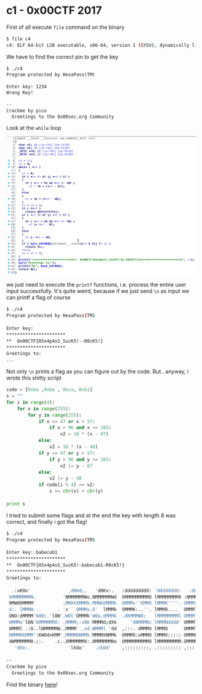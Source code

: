 # c1 - 0x00CTF 2017

First of all execute `file` command on the binary

```bash
$ file c4
c4: ELF 64-bit LSB executable, x86-64, version 1 (SYSV), dynamically linked, interpreter /lib64/ld-linux-x86-64.so.2, for GNU/Linux 2.6.24, BuildID[sha1]=bb4cb471badbe69e05e1a4f2448edf72d9ef9c28, stripped
```

We have to find the correct pin to get the key

```
$ ./c4
Program protected by HexaPass(TM)

Enter key: 1234
Wrong Key!

--
Crackme by pico
  Greetings to the 0x00sec.org Community
```

Look at the `while` loop

![image](checkfun.png)

we just need to execute the `printf` functions, i.e. process the entire user input successfully. It's quite weird, because if we just send `\n` as input we can printf a flag of course

```bash
$ ./c4
Program protected by HexaPass(TM)

Enter key:
**********************
**  0x00CTF{H3x4p4sS_SucK5!--R0cK5!}
**********************
Greetings to:
...
```

Not only `\n` prints a flag as you can figure out by the code. But.. anyway, i wrote this shitty script

```python
code = [0xba ,0xbe , 0xca, 0xb1]
s = ""
for i in range(4):
	for x in range(255):
		for y in range(255):
			if x <= 47 or x > 57:
				if x > 96 and x <= 102:
					v2 = 16 * (x - 87)
			else:
				v2 = 16 * (x - 48)
			if y <= 47 or y > 57:
				if y > 96 and y <= 102:
					v2 |= y - 87
			else:
				v2 |= y - 48
			if code[i % 4] == v2:
				s += chr(x) + chr(y)

print s
```

I tried to submit some flags and at the end the key with length 8 was correct, and finally i got the flag!

```bash
$ ./c4
Program protected by HexaPass(TM)

Enter key: babecab1
**********************
**  0x00CTF{H3x4p4sS_SucK5!-babecab1-R0cK5!}
**********************
Greetings to:

  .:xKOo'              ,dKKd;.   'd0Kx:.   :ddddddddd: 'dddddddd:   :dddddddd;
 kMMMMMMMN.          'NMMMMMMWo.NMMMMMMWd  OMMMMMMMMMO lMMMMMMMM0 :NMMMMMMMMMk
 0MW00MMMM'          ,MMXkXMMMk.MMNkOMMMk  OMMMx''KMMO lMMMK''''. OMMMx''xMMMk
 d:. lMMMW...      . 'x'  OMMMx.O'  lMMMk  OMMMK:..''. lMMM0....  OMMMl  :XXXd
 ONO:dMMMM'kWOc.'lOW',WOl'OMMMk'W0o,dMMMk  .dKMMMWO;   lMMMMMMMMl OMMMl
 0MMMo'lON'kMMMMMMX: ,MMMM;:xNk'MMMMd;dXk     'dNMMMNc lMMMNdddd' OMMMl
 0MMMl .:O..lNMMMMMW.,MMMM' ,xd.WMMMl 'dd  ,:::. dMMMO lMMMO      OMMMl  .:::'
 0MMMKKMMM':KW0dxKMM',MMMM0NMMk'MMMMXNMMk  OMMMO:xMMMO lMMMX::::: OMMMO::OMMMk
 dWMMMMMM0.;:.    .c..XMMMMMMX:.0MMMMMMNo  OMMMMMMMMMO lMMMMMMMMM.OMMMMMMMMWx.
   'dOx:.              'lkOo'    .ckOd'    ,:::::::::, .::::::::: ,::::::::.

--
Crackme by pico
  Greetings to the 0x00sec.org Community
```


Find the binary [here](c4)!
